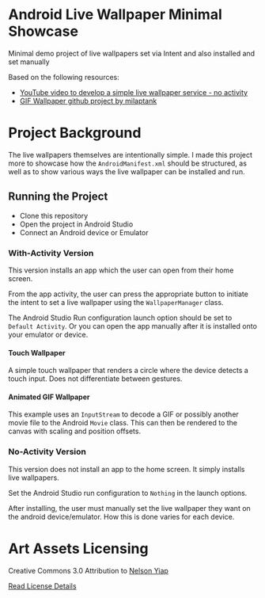 # Android Live Wallpaper Minimal Showcase

Minimal demo project of live wallpapers set via Intent and also installed and set manually 

Based on the following resources:
* [YouTube video to develop a simple live wallpaper service - no activity](https://www.youtube.com/watch?v=Tym8lRg72GA)
* [GIF Wallpaper github project by milaptank](https://github.com/milaptank/GIFLiveWallpaper/) 

# Project Background
The live wallpapers themselves are intentionally simple. I made this project more to showcase how the `AndroidManifest.xml` should be structured, as well as to show various ways the live wallpaper can be installed and run. 

## Running the Project
- Clone this repository
- Open the project in Android Studio
- Connect an Android device or Emulator

### With-Activity Version
This version installs an app which the user can open from their home screen.

From the app activity, the user can press the appropriate button to initiate the intent to set a live wallpaper using the `WallpaperManager` class.

The Android Studio Run configuration launch option should be set to `Default Activity`. Or you can open the app manually after it is installed onto your emulator or device.

#### Touch Wallpaper
A simple touch wallpaper that renders a circle where the device detects a touch input. Does not differentiate between gestures.

#### Animated GIF Wallpaper
This example uses an `InputStream` to decode a GIF or possibly another movie file to the Android `Movie` class. This can then be rendered to the canvas with scaling and position offsets. 

### No-Activity Version
This version does not install an app to the home screen. It simply installs live wallpapers.

Set the Android Studio run configuration to `Nothing` in the launch options.

After installing, the user must manually set the live wallpaper they want on the android device/emulator. How this is done varies for each device.

# Art Assets Licensing
Creative Commons 3.0 Attribution to [Nelson Yiap](https://www.nelsonyiap.com)
 
[Read License Details](https://creativecommons.org/licenses/by/3.0/)